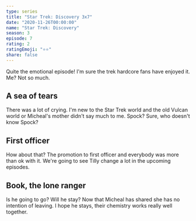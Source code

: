 ```yaml
---
type: series
title: "Star Trek: Discovery 3x7"
date: "2020-11-26T00:00:00"
name: "Star Trek: Discovery"
season: 3
episode: 7
rating: 2
ratingEmoji: "⭐️⭐️"
share: false
---
```


Quite the emotional episode! I'm sure the trek hardcore fans have enjoyed it. Me? Not so much.

## A sea of tears

There was a lot of crying. I'm new to the Star Trek world and the old Vulcan world or Micheal's mother didn't say much to me. Spock? Sure, who doesn't know Spock?

## First officer

How about that? The promotion to first officer and everybody was more than ok with it. We're going to see Tilly change a lot in the upcoming episodes.

## Book, the lone ranger

Is he going to go? Will he stay? Now that Micheal has shared she has no intention of leaving. I hope he stays, their chemistry works really well together.
